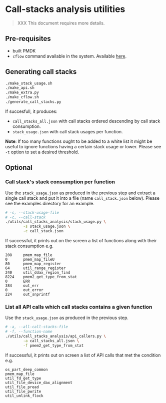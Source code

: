 # Call-stacks analysis utilities

> XXX This document requires more details.

## Pre-requisites

- built PMDK
- `cflow` command available in the system. Available [here](https://www.gnu.org/software/cflow/).

## Generating call stacks 

```sh
./make_stack_usage.sh
./make_api.sh
./make_extra.py
./make_cflow.sh
./generate_call_stacks.py
```

If succesfull, it produces:

- `call_stacks_all.json` with call stacks ordered descending by call stack consumption.
- `stack_usage.json` with call stack usages per function.

**Note**:  If too many functions ought to be added to a white list it might be useful to ignore functions having a certain stack usage or lower. Please see `-t` option to set a desired threshold.

## Optional

### Call stack's stack consumption per function

Use the `stack_usage.json` as produced in the previous step and extract a single call stack and put it into a file (name `call_stack.json` below). Please see the examples directory for an example.

```sh
# -s, --stack-usage-file
# -c, --call-stack
./utils/call_stacks_analysis/stack_usage.py \
        -s stack_usage.json \
        -c call_stack.json
```

If successful, it prints out on the screen a list of functions along with their stack consumption e.g.

```
208     pmem_map_file
0       pmem_map_fileU
80      pmem_map_register
64      util_range_register
240     util_ddax_region_find
8224    pmem2_get_type_from_stat
0       ERR
384     out_err
0       out_error
224     out_snprintf
```

### List all API calls which call stacks contains a given function

Use the `stack_usage.json` as produced in the previous step.

```sh
# -a, --all-call-stacks-file
# -f, --function-name
./utils/call_stacks_analysis/api_callers.py \
        -a call_stacks_all.json \
        -f pmem2_get_type_from_stat
```

If successful, it prints out on screen a list of API calls that met the condition e.g.

```
os_part_deep_common
pmem_map_file
util_fd_get_type
util_file_device_dax_alignment
util_file_pread
util_file_pwrite
util_unlink_flock
```
